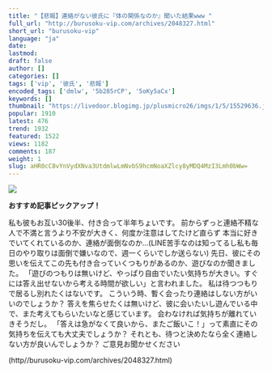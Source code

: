```yaml
---
title: "【悲報】連絡がない彼氏に『体の関係なのか』聞いた結果www "
full_url: "http://burusoku-vip.com/archives/2048327.html"
short_url: "burusoku-vip"
language: "ja"
date: 
lastmod: 
draft: false
author: []
categories: []
tags: ['vip', '彼氏', '悲報']
encoded_tags: ['dmlw', '5b285rCP', '5oKy5aCx']
keywords: []
thumbnail: "https://livedoor.blogimg.jp/plusmicro26/imgs/1/5/15529636.jpg"
popular: 1910
latest: 476
trend: 1932
featured: 1522
views: 1182
comments: 187
weight: 1
slug: aHR0cC8vYnVydXNva3UtdmlwLmNvbS9hcmNoaXZlcy8yMDQ4MzI3Lmh0bWw=
---
```


![](https://livedoor.blogimg.jp/plusmicro26/imgs/1/5/15529636.jpg)

<div><p><b>おすすめ記事ピックアップ！</b></p><p> 私も彼もお互い30後半、付き合って半年ちょいです。 前からずっと連絡不精な人で不満と言うより不安が大きく、何度か注意はしてたけど直らず 本当に好きでいてくれているのか、連絡が面倒なのか…(LINE苦手なのは知ってるし私も毎日のやり取りは面倒で嫌いなので、週一くらいでしか送らない) 先日、彼にその思いを伝えてこの先も付き合っていくつもりがあるのか、遊びなのか聞きました。 「遊びのつもりは無いけど、やっぱり自由でいたい気持ちが大きい。すぐには答え出せないから考える時間が欲しい」と言われました。 私は待つつもりで居るし別れたくはないです。 こういう時、暫く会ったり連絡はしない方がいいのでしょうか？ 答えを焦らせたくは無いけど、彼に会いたいし遊んでいる中で、また考えてもらいたいなと感じています。 会わなければ気持ちが離れていきそうだし。 「答えは急がなくて良いから、またご飯いこ！」って素直にその気持ちを伝えても大丈夫でしょうか？ それとも、待つと決めたなら全く連絡しない方が良いんでしょうか？ ご意見お聞かせください </p></div>

(http//burusoku-vip.com/archives/2048327.html)

